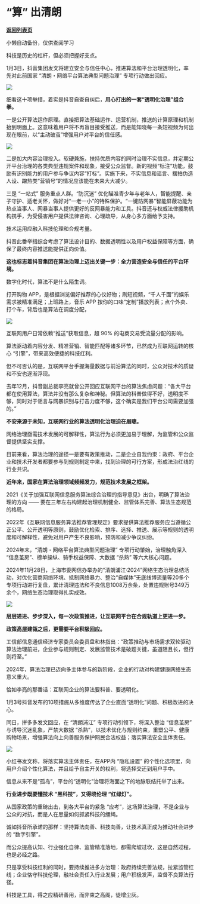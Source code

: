 # “算” 出清朗

[**返回列表页**](/gzh/政事堂2019)

小懒自动备份，仅供查阅学习

  

科技是历史的杠杆，但必须把握好支点。  

1月3日，抖音集团发文将建立安全与信任中心，推进算法和平台治理透明化，率先对此前国家 “清朗・网络平台算法典型问题治理” 专项行动做出回应。

![](https://mmbiz.qpic.cn/mmbiz_png/rxhS23yu8cM8fJNXxL454S5eibZTvGxV5BzoxEDh9fX9xKYoyvWxnx7sEa2ppicuy8UKAm17olrTszIiceFwztoHw/640?wx_fmt=png&from;=appmsg)

细看这十项举措，着实是抖音自查自纠后，**用心打出的一套“透明化治理”组合拳。**

一是公开算法运作原理。直接把算法基础运作、运营机制，推送的计算原理和机制抬到明面上。这意味着用户将不再盲目接受推送，而是能知晓每一条短视频为何出现在眼前，以“主动破茧”增强用户对平台的信任感。

![](https://mmbiz.qpic.cn/mmbiz_png/rxhS23yu8cM8fJNXxL454S5eibZTvGxV5uUWFBpUGUXZZaMnUmFCcNxZOmico1V1bWVD05tKM30khuacBxEzrDnQ/640?wx_fmt=png&from;=appmsg)

二是加大内容治理投入。软硬兼施，扶持优质内容的同时治理不实信息，并定期公开平台治理的各类典型违规案件和现象，接受公众监督。新的视频“标注”功能，鼓励有识别能力的用户参与争议内容“打标”。实施下来，不实信息和谣言、摆拍伪造人设、蹭热类“营销号”的情况应该能在未来大大减少。

三是 “一站式” 服务重点人群。“防沉迷”
优化瞄准青少年与老年人，智能提醒、亲子守护、适老关怀，做好对“一老一小”的特殊保护。“一键防网暴”智能屏蔽功能为热点当事人、网暴当事人提供更好的反网暴能力和工具。抖音还与权威法律援助机构携手，为受侵害用户提供法律咨询、心理疏导，从身心多方面给予支持。

技术运用应融入科技伦理和合规考量。

抖音此番举措综合考虑了算法设计目的、数据透明性以及用户权益保障等方面，确保了最终内容推送能提供正向价值。

**这也标志着抖音集团在算法治理上迈出关键一步：全力营造安全与信任的平台环境。**

数字化时代，算法不是什么陌生词。

打开购物 APP，是根据浏览偏好推荐的心仪好物；刷短视频，“千人千面”的娱乐需求被精准满足；上班路上，音乐 APP
按你的口味“定制”播放列表；点个外卖、打个车，背后也是算法在调度分配，

![](https://mmbiz.qpic.cn/mmbiz_png/rxhS23yu8cM8fJNXxL454S5eibZTvGxV5lVZr2Cicc3v1jaEtYa6fIZ2SqU9yKO0zLG8A0HxDNvyhIK95LHvicdyw/640?wx_fmt=png&from;=appmsg)

互联网用户日常依赖“推送”获取信息，超 90% 的电商交易受流量分配的影响。

算法驱动着内容分发、精准营销、智能匹配等诸多环节，已然成为互联网运转的核心 “引擎”，带来高效便捷的科技红利。

但不可否认的是，互联网平台手握海量数据与前沿算法的同时，公众对技术的质疑和不安也逐渐浮现。

去年12月，抖音副总裁李亮就曾公开回应互联网平台的算法焦虑问题：“各大平台都在使用算法，算法并没有那么复杂和神秘。但算法的科普做得不好，透明度不够，同时对于谣言与网暴识别与打击力度不够，这个确实是我们平台公司需要加强的。”

**不安来源于未知，互联网行业的算法透明化治理迫在眉睫。**

网络治理亟需技术发展的可解释性，算法行为必须更加易于理解，为监管和公众监督提供坚实支撑。

目前来看，算法治理的途径一是要有政策推动，二是企业自我约束：政府、平台企业和技术开发者都要参与到规则制定中来，找到治理的可行方案，形成法治红线的行业共识。

**近年来，国家在算法治理领域频频发力，规范技术发展之框架。**

2021《关于加强互联网信息服务算法综合治理的指导意见》出台，明确了算法治理的方向 —— 要在三年左右构建起治理机制健全、监管体系完善、算法生态规范的格局。

2022年《互联网信息服务算法推荐管理规定》要求提供算法推荐服务应当遵循公正公平、公开透明等原则，鼓励优化检索、排序、选择、推送、展示等规则的透明度和可解释性，避免对用户产生不良影响，预防和减少争议纠纷。

2024年末，“清朗・网络平台算法典型问题治理” 专项行动肇始，治理触角深入 “信息茧房”、榜单操纵、骑手权益保障、大数据 “杀熟” 等六大核心问题。

2024年11月28日，上海市委网信办举办的“清朗浦江·2024”网络生态治理总结活动，对优化营商网络环境、抵制网络暴力、整治“自媒体”无底线博流量等20多个专项行动进行复盘，累计清理违法和不良信息1008万余条，处置违规账号349万余个，网络生态治理取得扎实成效。

![](https://mmbiz.qpic.cn/mmbiz_png/rxhS23yu8cM8fJNXxL454S5eibZTvGxV5hGm5d5IRFqIvop7IuKXjCxibYiaETiadpJ95oXfib7HdC74CY6tFDcQFtg/640?wx_fmt=png&from;=appmsg)

**层层递进、步步深入，每一次政策推进，让互联网平台在合规轨道上更进一步。**

**政策高屋建瓴之后，更需要平台积极回应。**

工信部信息通信经济专家委员会委员盘和林指出：“政策推动与市场需求双轮驱动算法治理前进，企业参与规则制定、发展监管技术是破题关键，虽道阻且长，但行则将至。”

2024年，算法治理已迈向多主体参与的新阶段，企业的行动对构建健康网络生态意义重大。

恰如李亮的那番话：互联网企业的算法要科普、要透明化。

1月3号抖音发布的10项措施从多维度传达了企业直面“透明化”问题、积极改进的决心。

同日，拼多多发文回应，在 “清朗浦江” 专项行动引领下，将深入整治 “信息茧房” 与诱导沉迷乱象，严禁大数据
“杀熟”，以技术优化与规则约束，重塑公平、健康购物场景，增强算法向上向善服务保护网民合法权益；落实算法安全主体责任。

![](https://mmbiz.qpic.cn/mmbiz_png/rxhS23yu8cM8fJNXxL454S5eibZTvGxV56VY2HxgNCnqQ7HBAIW0of9CibSCBFX3032LPbZqE3NvEt4D9ibppicVaw/640?wx_fmt=png&from;=appmsg)

小红书发文称，将落实算法主体责任，在APP内 “隐私设置” 的个性化选项里，向用户介绍个性化算法，并且给予自主开关的权利，将选择交还到用户手中。

信息从来不是“孤岛”，平台的“透明化”治理将海面之下的地脉联结托举了出来。

**行业进步既要懂技术 “黑科技”，又得晓伦理 “红绿灯”。**

从国家政策的重磅出击，到各大平台的紧急 “应考”，这场算法治理，不是企业与公众的对抗，而是人在思量如何抓紧科技的缰绳。

诚如抖音所承诺的那样：坚持算法向善、科技向善，让技术真正成为推动社会进步的 “数字引擎”。

而公众提高认知、行业强化自律、监管精准落地，都需爬坡过坎，这是自然过程，也是必经之路。

只是享受科技红利的同时，要持续推进多方治理：政府持续完善法规，拉紧监管红线；企业恪守科技伦理，融社会责任入行业发展；用户积极发声，监督不良算法行径。

科技是工具，得之应精研善用，而非束之高阁，徒增尘灰。

